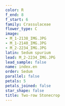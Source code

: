 ```yaml
---
color: R
f_end: 8
f_start: 6
family: Crassulaceae
flower_type: C
image:
- M_1-2138_IMG.JPG
- M_1-2140_IMG.JPG
- M_2-2234_IMG.JPG
latin: Sedum spurium
lead: M_2-2234_IMG.JPG
lead_sample: false
name: index.en
order: Sedum
parallel: false
petals: 5
petals_joined: false
star_shape: false
title: Two-row Stonecrop
---
```

